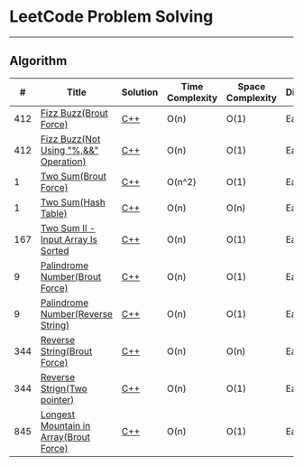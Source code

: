 # LeetCode Problem Solving

---

## Algorithm

| #   | Title                                                                                                 | Solution                                           | Time Complexity | Space Complexity | Difficulty |
| --- | ----------------------------------------------------------------------------------------------------- | -------------------------------------------------- | --------------- | ---------------- | ---------- |
| 412 | [Fizz Buzz(Brout Force)](https://leetcode.com/problems/fizz-buzz/)                                    | [C++](./Algorithms/FizzBuzz.cpp)                   | O(n)            | O(1)             | Easy       |
| 412 | [Fizz Buzz(Not Using "%,&&" Operation)](https://leetcode.com/problems/fizz-buzz/)                     | [C++](./Algorithms/FizzBuzz_NotUsing.cpp)          | O(n)            | O(1)             | Easy       |
| 1   | [Two Sum(Brout Force)](https://leetcode.com/problems/two-sum/)                                        | [C++](./Algorithms/TwoSum_BroutForce.cpp)          | O(n^2)          | O(1)             | Easy       |
| 1   | [Two Sum(Hash Table)](https://leetcode.com/problems/two-sum/)                                         | [C++](./Algorithms/TwoSum_HashTable.cpp)           | O(n)            | O(n)             | Easy       |
| 167 | [Two Sum II - Input Array Is Sorted](https://leetcode.com/problems/two-sum-ii-input-array-is-sorted/) | [C++](./Algorithms/TwoSum_two.cpp)                 | O(n)            | O(1)             | Easy       |
| 9   | [Palindrome Number(Brout Force)](https://leetcode.com/problems/palindrome-number/)                    | [C++](./Algorithms/Palindrome_BroutForce.cpp)      | O(n)            | O(1)             | Easy       |
| 9   | [Palindrome Number(Reverse String)](https://leetcode.com/problems/palindrome-number/)                 | [C++](./Algorithms/PalindromeReverseString.cpp)    | O(n)            | O(1)             | Easy       |
| 344 | [Reverse String(Brout Force)](https://leetcode.com/problems/reverse-string/)                          | [C++](./Algorithms/ReverseString_BroutForce.cpp)   | O(n)            | O(n)             | Easy       |
| 344 | [Reverse Strign(Two pointer)](https://leetcode.com/problems/reverse-string/)                          | [C++](./Algorithms/ReverseString_TwoPointer.cpp)   | O(n)            | O(1)             | Easy       |
| 845 | [Longest Mountain in Array(Brout Force)](https://leetcode.com/problems/longest-mountain-in-array/)    | [C++](./Algorithms/LongestMountain_BroutForce.cpp) | O(n)            | O(1)             | Easy       |
